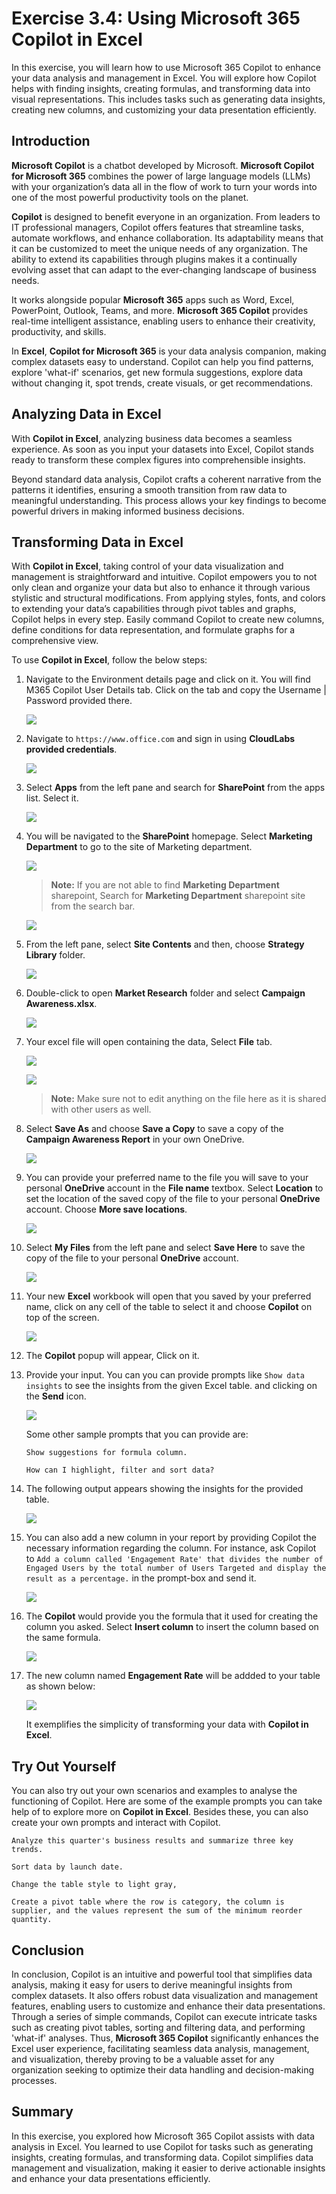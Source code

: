 # Exercise 3.4: Using Microsoft 365 Copilot in Excel

In this exercise, you will learn how to use Microsoft 365 Copilot to enhance your data analysis and management in Excel. You will explore how Copilot helps with finding insights, creating formulas, and transforming data into visual representations. This includes tasks such as generating data insights, creating new columns, and customizing your data presentation efficiently.

## Introduction

**Microsoft Copilot** is a chatbot developed by Microsoft. **Microsoft Copilot for Microsoft 365** combines the power of large language models (LLMs) with your organization’s data all in the flow of work to turn your words into one of the most powerful productivity tools on the planet.

**Copilot** is designed to benefit everyone in an organization. From leaders to IT professional managers, Copilot offers features that streamline tasks, automate workflows, and enhance collaboration. Its adaptability means that it can be customized to meet the unique needs of any organization. The ability to extend its capabilities through plugins makes it a continually evolving asset that can adapt to the ever-changing landscape of business needs.

It works alongside popular **Microsoft 365** apps such as Word, Excel, PowerPoint, Outlook, Teams, and more. **Microsoft 365 Copilot** provides real-time intelligent assistance, enabling users to enhance their creativity, productivity, and skills.

In **Excel**, **Copilot for Microsoft 365** is your data analysis companion, making complex datasets easy to understand. Copilot can help you find patterns, explore 'what-if' scenarios, get new formula suggestions, explore data without changing it, spot trends, create visuals, or get recommendations.

## **Analyzing Data in Excel**

With **Copilot in Excel**, analyzing business data becomes a seamless experience. As soon as you input your datasets into Excel, Copilot stands ready to transform these complex figures into comprehensible insights.

Beyond standard data analysis, Copilot crafts a coherent narrative from the patterns it identifies, ensuring a smooth transition from raw data to meaningful understanding. This process allows your key findings to become powerful drivers in making informed business decisions.

## **Transforming Data in Excel**

With **Copilot in Excel**, taking control of your data visualization and management is straightforward and intuitive. Copilot empowers you to not only clean and organize your data but also to enhance it through various stylistic and structural modifications. From applying styles, fonts, and colors to extending your data’s capabilities through pivot tables and graphs, Copilot helps in every step. Easily command Copilot to create new columns, define conditions for data representation, and formulate graphs for a comprehensive view.

To use **Copilot in Excel**, follow the below steps:

1. Navigate to the Environment details page and click on it. You will find M365 Copilot User Details tab. Click on the tab and copy the Username | Password provided there.

   ![](./media/licensekey2.png)

1. Navigate to `https://www.office.com` and sign in using **CloudLabs provided credentials**.

   ![](./media/365-homepage.png)

1. Select **Apps** from the left pane and search for **SharePoint** from the apps list. Select it.

   ![](./media/sharepoint.png)

1. You will be navigated to the **SharePoint** homepage.  Select **Marketing Department** to go to the site of Marketing department.

   ![](./media/marketing-dept.png)

   >**Note:** If you are not able to find **Marketing Department** sharepoint, Search for **Marketing Department** sharepoint site from the search bar.

      ![](./media/sharepoint-search.png)

1. From the left pane, select **Site Contents** and then, choose **Strategy Library** folder.

   ![](./media/str-libr-page.png)

1. Double-click to open **Market Research** folder and select **Campaign Awareness.xlsx**.

   ![](./media/camp-awareness-page.png)

1. Your excel file will open containing the data, Select **File** tab. 

   ![](./media/camp-aware-sheet.png)

   ![](./media/file-tab.png)

   >**Note:** Make sure not to edit anything on the file here as it is shared with other users as well.

1. Select **Save As** and choose **Save a Copy** to save a copy of the **Campaign Awareness Report** in your own OneDrive.

   ![](./media/save-copy.png)

1. You can provide your preferred name to the file you will save to your personal **OneDrive** account in the **File name** textbox. Select **Location** to set the location of the saved copy of the file to your personal **OneDrive** account. Choose **More save locations**.

   ![](./media/save-locations.png)

1. Select **My Files** from the left pane and select **Save Here** to save the copy of the file to your personal **OneDrive** account.

   ![](./media/save-here.png)

1. Your new **Excel** workbook will open that you saved by your preferred name, click on any cell of the table to select it and choose **Copilot** on top of the screen.

   ![](./media/camp-aware-copilot.png)

1. The **Copilot** popup will appear, Click on it.

1. Provide your input. You can you can provide prompts like `Show data insights` to see the insights from the given Excel table. and clicking on the **Send** icon.

   ![](./media/excel-sample-prompt.png)

   Some other sample prompts that you can provide are:
   ```
   Show suggestions for formula column.
   ```
   ```
   How can I highlight, filter and sort data?
   ```

1. The following output appears showing the insights for the provided table.

    ![](./media/excel-data-insights.png)

1. You can also add a new column in your report by providing Copilot the necessary information regarding the column. For instance, ask Copilot to `Add a column called 'Engagement Rate' that divides the number of Engaged Users by the total number of Users Targeted and display the result as a percentage.` in the prompt-box and send it.

   ![](./media/excel-prompt2.png)

1. The **Copilot** would provide you the formula that it used for creating the column you asked. Select **Insert column** to insert the column based on the same formula.

   ![](./media/engagement-rate.png)

1. The new column named **Engagement Rate** will be addded to your table as shown below:

   ![](./media/modified-table.png)

   It exemplifies the simplicity of transforming your data with **Copilot in Excel**. 

## Try Out Yourself

You can also try out your own scenarios and examples to analyse the functioning of Copilot. Here are some of the example prompts you can take help of to explore more on **Copilot in Excel**. Besides these, you can also create your own prompts and interact with Copilot.

```
Analyze this quarter's business results and summarize three key trends.
```
```
Sort data by launch date.
```
```
Change the table style to light gray,
```
```
Create a pivot table where the row is category, the column is supplier, and the values represent the sum of the minimum reorder quantity.
```

## Conclusion

In conclusion, Copilot is an intuitive and powerful tool that simplifies data analysis, making it easy for users to derive meaningful insights from complex datasets. It also offers robust data visualization and management features, enabling users to customize and enhance their data presentations. Through a series of simple commands, Copilot can execute intricate tasks such as creating pivot tables, sorting and filtering data, and performing 'what-if' analyses. Thus, **Microsoft 365 Copilot** significantly enhances the Excel user experience, facilitating seamless data analysis, management, and visualization, thereby proving to be a valuable asset for any organization seeking to optimize their data handling and decision-making processes.

## Summary

In this exercise, you explored how Microsoft 365 Copilot assists with data analysis in Excel. You learned to use Copilot for tasks such as generating insights, creating formulas, and transforming data. Copilot simplifies data management and visualization, making it easier to derive actionable insights and enhance your data presentations efficiently.
